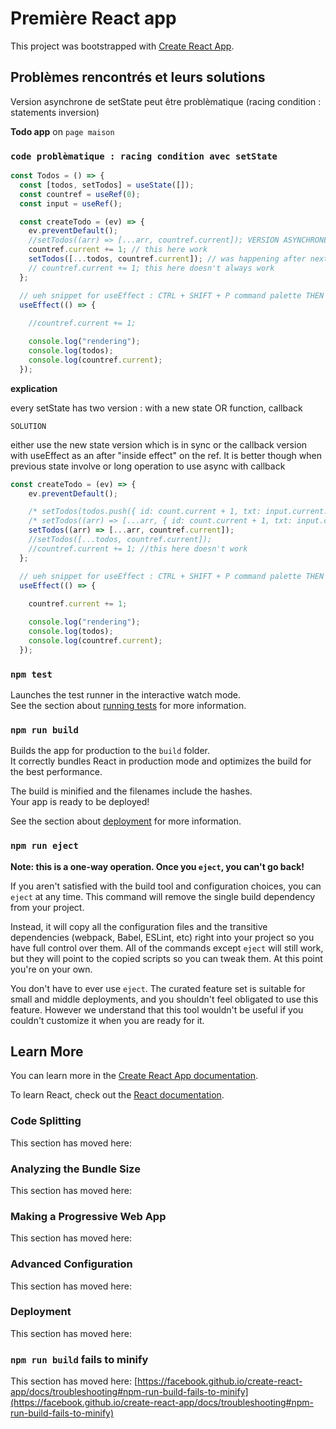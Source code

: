 # Première React app

This project was bootstrapped with [Create React App](https://github.com/facebook/create-react-app).

## Problèmes rencontrés et leurs solutions

Version asynchrone de setState peut être problèmatique (racing condition : statements inversion)

**Todo app** on `page maison`

### `code problèmatique : racing condition avec setState`

```javascript
const Todos = () => {
  const [todos, setTodos] = useState([]);
  const countref = useRef(0);
  const input = useRef();

  const createTodo = (ev) => {
    ev.preventDefault();
    //setTodos((arr) => [...arr, countref.current]); VERSION ASYNCHRONE => inversion "sometimes"
    countref.current += 1; // this here work
    setTodos([...todos, countref.current]); // was happening after next line the second time
    // countref.current += 1; this here doesn't always work
  };

  // ueh snippet for useEffect : CTRL + SHIFT + P command palette THEN snippet
  useEffect(() => {
    
    //countref.current += 1;

    console.log("rendering");
    console.log(todos);
    console.log(countref.current);
  });
```
**explication**

every setState has two version : with a new state OR function, callback

`SOLUTION`

either use the new state version which is in sync
or the callback version with useEffect as an after "inside effect" on the ref.
It is better though when previous state involve or long operation to use async with callback

```javascript
const createTodo = (ev) => {
    ev.preventDefault();

    /* setTodos(todos.push({ id: count.current + 1, txt: input.current.value })); */
    /* setTodos((arr) => [...arr, { id: count.current + 1, txt: input.current.value }]); */
    setTodos((arr) => [...arr, countref.current]);
    //setTodos([...todos, countref.current]);
    //countref.current += 1; //this here doesn't work
  };

  // ueh snippet for useEffect : CTRL + SHIFT + P command palette THEN snippet
  useEffect(() => {
  
    countref.current += 1;

    console.log("rendering");
    console.log(todos);
    console.log(countref.current);
  });
```


### `npm test`

Launches the test runner in the interactive watch mode.\
See the section about [running tests](https://facebook.github.io/create-react-app/docs/running-tests) for more information.

### `npm run build`

Builds the app for production to the `build` folder.\
It correctly bundles React in production mode and optimizes the build for the best performance.

The build is minified and the filenames include the hashes.\
Your app is ready to be deployed!

See the section about [deployment](https://facebook.github.io/create-react-app/docs/deployment) for more information.

### `npm run eject`

**Note: this is a one-way operation. Once you `eject`, you can't go back!**

If you aren't satisfied with the build tool and configuration choices, you can `eject` at any time. This command will remove the single build dependency from your project.

Instead, it will copy all the configuration files and the transitive dependencies (webpack, Babel, ESLint, etc) right into your project so you have full control over them. All of the commands except `eject` will still work, but they will point to the copied scripts so you can tweak them. At this point you're on your own.

You don't have to ever use `eject`. The curated feature set is suitable for small and middle deployments, and you shouldn't feel obligated to use this feature. However we understand that this tool wouldn't be useful if you couldn't customize it when you are ready for it.

## Learn More

You can learn more in the [Create React App documentation](https://facebook.github.io/create-react-app/docs/getting-started).

To learn React, check out the [React documentation](https://reactjs.org/).

### Code Splitting

This section has moved here:

### Analyzing the Bundle Size

This section has moved here:

### Making a Progressive Web App

This section has moved here: 

### Advanced Configuration

This section has moved here: 

### Deployment

This section has moved here:

### `npm run build` fails to minify

This section has moved here: [https://facebook.github.io/create-react-app/docs/troubleshooting#npm-run-build-fails-to-minify](https://facebook.github.io/create-react-app/docs/troubleshooting#npm-run-build-fails-to-minify)
